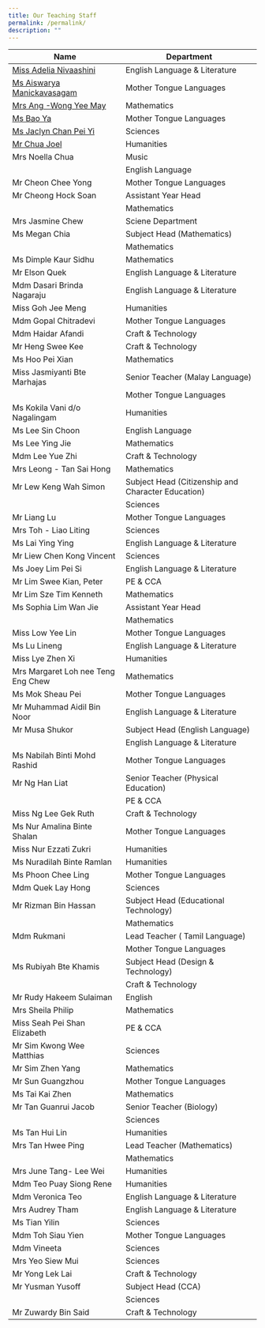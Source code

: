 ```yaml
---
title: Our Teaching Staff
permalink: /permalink/
description: ""
---
```

| Name | Department | 
| --------------- | --------------- |
| [Miss Adelia Nivaashini](mailto:nivaashini@cwss.moe.edu.sg)|	English Language & Literature  |
|[Ms Aiswarya Manickavasagam](mailto:aiswarya@cwss.moe.edu.sg) 	 |Mother Tongue Languages|
|[Mrs Ang -Wong Yee May](mailto:wong.yeemay@cwss.moe.edu.sg) 	|Mathematics |
| [Ms Bao Ya](mailto:bao.ya@cwss.moe.edu.sg)	|Mother Tongue Languages |
| [Ms Jaclyn Chan Pei Yi](mailto:jaclyn.chanpeiyi@cwss.moe.edu.sg)	|Sciences |
|[Mr Chua Joel](mailto:joel.chua@cwss.moe.edu.sg) 	 |Humanities|
 |Mrs Noella Chua	|Music|
|	|English Language |
 |Mr Cheon Chee Yong|	Mother Tongue Languages |
 |Mr Cheong Hock Soan|	Assistant Year Head|
|	|Mathematics |
|Mrs Jasmine Chew |	Sciene Department |
| Ms Megan Chia|	 Subject Head (Mathematics) |
|	|Mathematics|
|Ms Dimple Kaur Sidhu|	 Mathematics|
|Mr Elson Quek 	|English Language & Literature |
|Mdm Dasari Brinda Nagaraju 	|English Language & Literature |
 |Miss Goh Jee Meng	|Humanities |
 |Mdm Gopal Chitradevi	| Mother Tongue Languages|
|Mdm Haidar Afandi	|Craft & Technology  |
| Mr Heng Swee Kee	|Craft & Technology |
| Ms Hoo Pei Xian|	Mathematics |
| Miss Jasmiyanti Bte Marhajas	| Senior Teacher (Malay Language) |
|     |Mother Tongue Languages|
|Ms Kokila Vani d/o Nagalingam 	|Humanities |
|Ms Lee Sin Choon 	| English Language|
| Ms Lee Ying Jie|	Mathematics |
| Mdm Lee Yue Zhi 	| Craft & Technology| 
 | Mrs Leong - Tan Sai Hong| 	Mathematics | 
|  Mr Lew Keng Wah Simon| 	Subject Head (Citizenship and Character Education) | 
| 	| Sciences| 
| Mr Liang Lu 	| Mother Tongue Languages | 
|  Mrs Toh - Liao Liting	| Sciences | 
| Ms Lai Ying Ying| 	 English Language & Literature| 
 | Mr Liew Chen Kong Vincent| 	 Sciences| 
 | Ms Joey Lim Pei Si	| English Language & Literature | 
| Mr Lim Swee Kian, Peter 	| PE & CCA | 
 | Mr Lim Sze Tim Kenneth| 	 Mathematics| 
|  Ms Sophia Lim Wan Jie	|  Assistant Year Head| 
| 	| Mathematics  | 
| Miss Low Yee Lin	| Mother Tongue Languages | 
| Ms Lu Lineng 	| English Language & Literature | 
 | Miss Lye Zhen Xi	| Humanities|  
 | Mrs Margaret Loh nee Teng Eng Chew| 	Mathematics | 
 | Ms Mok Sheau Pei	| Mother Tongue Languages| 
 | Mr Muhammad Aidil Bin Noor	| English Language & Literature| 
| Mr Musa Shukor 	|  Subject Head (English Language) | 
| 	| English Language & Literature| 
 | Ms Nabilah Binti Mohd Rashid	|  Mother Tongue Languages| 
|  Mr Ng Han Liat	| Senior Teacher (Physical Education) | 
| 	| PE & CCA| 
| Miss Ng Lee Gek Ruth 	| Craft & Technology | 
| Ms Nur Amalina Binte Shalan 	|  Mother Tongue Languages| 
| Miss Nur Ezzati Zukri  	| Humanities  | 
|  Ms Nuradilah Binte Ramlan	| Humanities | 
 | Ms Phoon Chee Ling	| Mother Tongue Languages | 
  | Mdm Quek Lay Hong | 	Sciences  | 
  | Mr Rizman Bin Hassan	 | Subject Head (Educational Technology)  | 
 | 	 | Mathematics  | 
 | Mdm Rukmani 	 | Lead Teacher ( Tamil Language)  | 
 | 	 | Mother Tongue Languages  | 
 | Ms Rubiyah Bte Khamis 	 |  Subject Head (Design & Technology)  | 
 | 	 | Craft & Technology | 
 | Mr Rudy Hakeem Sulaiman 	 | English  | 
 |  Mrs Sheila Philip	 |  Mathematics | 
  | Miss Seah Pei Shan Elizabeth	  | PE & CCA | 
  | Mr Sim Kwong Wee Matthias	  | Sciences | 
  | Mr Sim Zhen Yang	 | Mathematics  | 
 | Mr Sun Guangzhou 	 | Mother Tongue Languages  | 
  | Ms Tai Kai Zhen	  | Mathematics | 
 | Mr Tan Guanrui Jacob 	 | Senior Teacher (Biology)  | 
 | 	 | Sciences  | 
 | Ms Tan Hui Lin  | 	 Humanities  | 
  | Mrs Tan Hwee Ping	 | Lead Teacher (Mathematics)  | 
 | 	 | Mathematics  | 
  | Mrs June Tang- Lee Wei 	 | Humanities  | 
 | Mdm Teo Puay Siong Rene 	 | Humanities   | 
 | Mdm Veronica Teo	 | English Language & Literature   | 
  | Mrs Audrey Tham	 | English Language & Literature  | 
  |  Ms Tian Yilin	 | Sciences   | 
  | Mdm Toh Siau Yien 	 |  Mother Tongue Languages  | 
  | Mdm Vineeta	 |  Sciences | 
 |  Mrs Yeo Siew Mui | 	 Sciences | 
 | Mr Yong Lek Lai	 |  Craft & Technology | 
 |  Mr Yusman Yusoff	 | Subject Head (CCA)  | 
 | 	 | Sciences  | 
 | Mr Zuwardy Bin Said 	  | Craft & Technology |